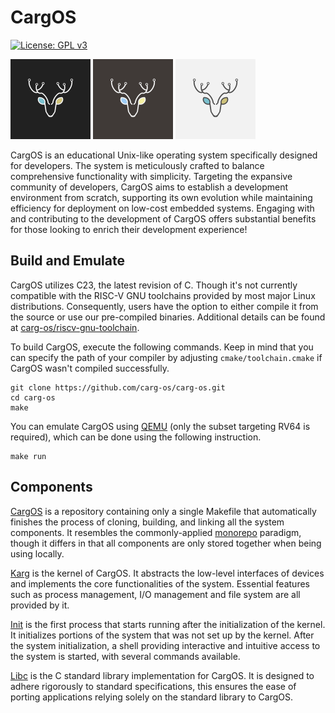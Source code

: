 # CargOS
[![License: GPL v3](https://img.shields.io/badge/License-GPLv3-blue.svg)](https://www.gnu.org/licenses/gpl-3.0)

<img src="dark_logo.svg" width="128" height="128"> <img src="logo.svg" width="128" height="128"> <img src="bright_logo.svg" width="128" height="128">

CargOS is an educational Unix-like operating system specifically designed for developers. The system is meticulously crafted to balance comprehensive functionality with simplicity. Targeting the expansive community of developers, CargOS aims to establish a development environment from scratch, supporting its own evolution while maintaining efficiency for deployment on low-cost embedded systems. Engaging with and contributing to the development of CargOS offers substantial benefits for those looking to enrich their development experience!

## Build and Emulate
CargOS utilizes C23, the latest revision of C. Though it's not currently compatible with the RISC-V GNU toolchains provided by most major Linux distributions. Consequently, users have the option to either compile it from the source or use our pre-compiled binaries. Additional details can be found at [carg-os/riscv-gnu-toolchain](https://github.com/carg-os/riscv-gnu-toolchain).

To build CargOS, execute the following commands. Keep in mind that you can specify the path of your compiler by adjusting `cmake/toolchain.cmake` if CargOS wasn't compiled successfully.
```shell
git clone https://github.com/carg-os/carg-os.git
cd carg-os
make
```

You can emulate CargOS using [QEMU](https://www.qemu.org/) (only the subset targeting RV64 is required), which can be done using the following instruction.
```shell
make run
```

## Components
[CargOS](https://github.com/carg-os/carg-os) is a repository containing only a single Makefile that automatically finishes the process of cloning, building, and linking all the system components. It resembles the commonly-applied [monorepo](https://en.wikipedia.org/wiki/Monorepo) paradigm, though it differs in that all components are only stored together when being using locally.

[Karg](https://github.com/carg-os/karg) is the kernel of CargOS. It abstracts the low-level interfaces of devices and implements the core functionalities of the system. Essential features such as process management, I/O management and file system are all provided by it.

[Init](https://github.com/carg-os/init) is the first process that starts running after the initialization of the kernel. It initializes portions of the system that was not set up by the kernel. After the system initialization, a shell providing interactive and intuitive access to the system is started, with several commands available.

[Libc](https://github.com/carg-os/libc) is the C standard library implementation for CargOS. It is designed to adhere rigorously to standard specifications, this ensures the ease of porting applications relying solely on the standard library to CargOS.
